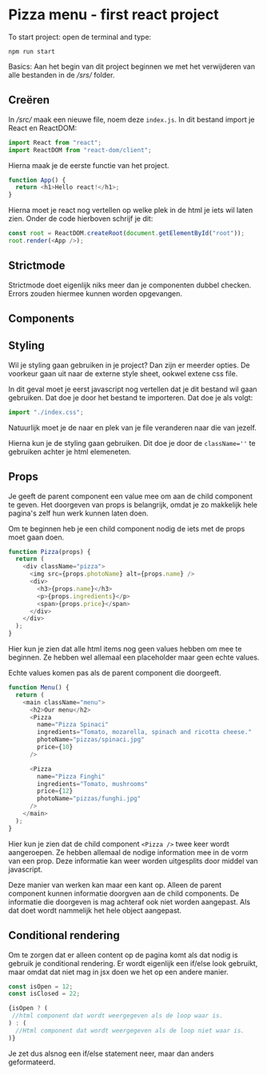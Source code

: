 # Pizza menu - first react project

To start project: open de terminal and type:

```
npm run start
```

Basics:
Aan het begin van dit project beginnen we met het verwijderen van alle bestanden in de _/srs/_ folder.

## Creëren

In _/src/_ maak een nieuwe file, noem deze `index.js`. In dit bestand import je React en ReactDOM:

```javascript
import React from "react";
import ReactDOM from "react-dom/client";
```

Hierna maak je de eerste functie van het project.

```javascript
function App() {
  return <h1>Hello react!</h1>;
}
```

Hierna moet je react nog vertellen op welke plek in de html je iets wil laten zien. Onder de code hierboven schrijf je dit:

```javascript
const root = ReactDOM.createRoot(document.getElementById("root"));
root.render(<App />);
```

## Strictmode

Strictmode doet eigenlijk niks meer dan je componenten dubbel checken. Errors zouden hiermee kunnen worden opgevangen.

## Components

## Styling

Wil je styling gaan gebruiken in je project? Dan zijn er meerder opties. De voorkeur gaan uit naar de externe style sheet, ookwel extene css file.

In dit geval moet je eerst javascript nog vertellen dat je dit bestand wil gaan gebruiken. Dat doe je door het bestand te importeren. Dat doe je als volgt:

```javascript
import "./index.css";
```

Natuurlijk moet je de naar en plek van je file veranderen naar die van jezelf.

Hierna kun je de styling gaan gebruiken. Dit doe je door de `className=''` te gebruiken achter je html elemeneten.

## Props

Je geeft de parent component een value mee om aan de child component te geven. Het doorgeven van props is belangrijk, omdat je zo makkelijk hele pagina's zelf hun werk kunnen laten doen.

Om te beginnen heb je een child component nodig de iets met de props moet gaan doen.

```javascript
function Pizza(props) {
  return (
    <div className="pizza">
      <img src={props.photoName} alt={props.name} />
      <div>
        <h3>{props.name}</h3>
        <p>{props.ingredients}</p>
        <span>{props.price}</span>
      </div>
    </div>
  );
}
```

Hier kun je zien dat alle html items nog geen values hebben om mee te beginnen. Ze hebben wel allemaal een placeholder maar geen echte values.

Echte values komen pas als de parent component die doorgeeft.

```javascript
function Menu() {
  return (
    <main className="menu">
      <h2>Our menu</h2>
      <Pizza
        name="Pizza Spinaci"
        ingredients="Tomato, mozarella, spinach and ricotta cheese."
        photoName="pizzas/spinaci.jpg"
        price={10}
      />

      <Pizza
        name="Pizza Finghi"
        ingredients="Tomato, mushrooms"
        price={12}
        photoName="pizzas/funghi.jpg"
      />
    </main>
  );
}
```

Hier kun je zien dat de child component `<Pizza />` twee keer wordt aangeroepen. Ze hebben allemaal de nodige information mee in de vorm van een prop. Deze informatie kan weer worden uitgesplits door middel van javascript.

Deze manier van werken kan maar een kant op. Alleen de parent component kunnen informatie doorgven aan de child components. De informatie die doorgeven is mag achteraf ook niet worden aangepast. Als dat doet wordt nammelijk het hele object aangepast.

## Conditional rendering

Om te zorgen dat er alleen content op de pagina komt als dat nodig is gebruik je conditional rendering. Er wordt eigenlijk een if/else look gebruikt, maar omdat dat niet mag in jsx doen we het op een andere manier.

```javascript
const isOpen = 12;
const isClosed = 22;

{isOpen ? (
 //html component dat wordt weergegeven als de loop waar is.
) : (
  //Html component dat wordt weergegeven als de loop niet waar is.
)}
```

Je zet dus alsnog een if/else statement neer, maar dan anders geformateerd.
